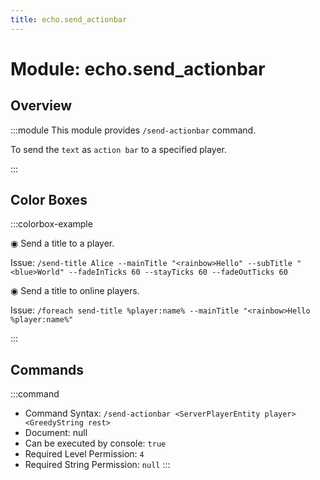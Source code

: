 ```yaml
---
title: echo.send_actionbar
---
```



# Module: echo.send_actionbar

## Overview
:::module
  This module provides `/send-actionbar` command.
  
  To send the `text` as `action bar` to a specified player.


:::
## Color Boxes

:::colorbox-example

  ◉ Send a title to a player.
  
  Issue: `/send-title Alice --mainTitle "<rainbow>Hello" --subTitle "<blue>World" --fadeInTicks 60 --stayTicks 60 --fadeOutTicks 60`
  
  
  
  ◉ Send a title to online players.
  
  Issue: `/foreach send-title %player:name% --mainTitle "<rainbow>Hello %player:name%"`


:::

## Commands
:::command
- Command Syntax: `/send-actionbar <ServerPlayerEntity player> <GreedyString rest>`
- Document: null
- Can be executed by console: `true`
- Required Level Permission: `4`
- Required String Permission: `null`
:::
